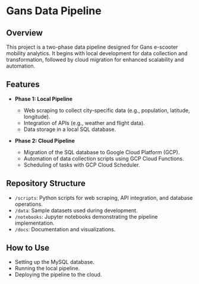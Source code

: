 # Gans Data Pipeline

## Overview
This project is a two-phase data pipeline designed for Gans e-scooter mobility analytics. It begins with local development for data collection and transformation, followed by cloud migration for enhanced scalability and automation.

## Features
- **Phase 1: Local Pipeline**
  - Web scraping to collect city-specific data (e.g., population, latitude, longitude).
  - Integration of APIs (e.g., weather and flight data).
  - Data storage in a local SQL database.

- **Phase 2: Cloud Pipeline**
  - Migration of the SQL database to Google Cloud Platform (GCP).
  - Automation of data collection scripts using GCP Cloud Functions.
  - Scheduling of tasks with GCP Cloud Scheduler.

## Repository Structure
- `/scripts`: Python scripts for web scraping, API integration, and database operations.
- `/data`: Sample datasets used during development.
- `/notebooks`: Jupyter notebooks demonstrating the pipeline implementation.
- `/docs`: Documentation and visualizations.

## How to Use
- Setting up the MySQL database.
- Running the local pipeline.
- Deploying the pipeline to the cloud.

